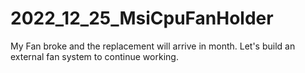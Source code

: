# 2022_12_25_MsiCpuFanHolder
My Fan broke and the replacement will arrive in month. Let's build an external fan system to continue working.
